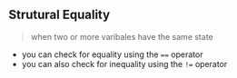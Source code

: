 ## Strutural Equality
> when two or more varibales have the same state
+ you can check for equality using the `==` operator
+ you can also check for inequality using the `!=` operator
